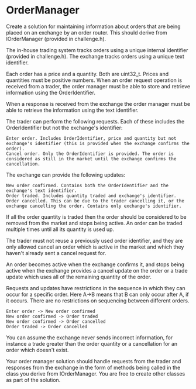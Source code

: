 # OrderManager
Create a solution for maintaining information about orders that are being placed on an exchange by an order router. This should derive from IOrderManager (provided in challenge.h).

The in-house trading system tracks orders using a unique internal identifier (provided in challenge.h). The exchange tracks orders using a unique text identifier.

Each order has a price and a quantity. Both are uint32_t. Prices and quantities must be positive numbers.
When an order request operation is received from a trader, the order manager must be able to store and retrieve information using the
OrderIdentifier.

When a response is received from the exchange the order manager must be able to retrieve the information using the text identifier.

The trader can perform the following requests. Each of these includes the OrderIdentifier but not the exchange's identifier:

    Enter order. Includes OrderIdentifier, price and quantity but not exchange's identifier (this is provided when the exchange confirms the order).
    Cancel order. Only the OrderIdentifier is provided. The order is considered as still in the market until the exchange confirms the cancellation.

The exchange can provide the following updates:

    New order confirmed. Contains both the OrderIdentifier and the exchange's text identifier.
    Order traded. Includes quantity traded and exchange's identifier.
    Order cancelled. This can be due to the trader cancelling it, or the exchange cancelling the order. Contains only exchange's identifier.

If all the order quantity is traded then the order should be considered to be removed from the market and stops being active. An order can be traded multiple times until all its quantity is used up.

The trader must not reuse a previously used order identifier, and they are only allowed cancel an order which is active in the market and which they haven't already sent a cancel request for.

An order becomes active when the exchange confirms it, and stops being active when the exchange provides a cancel update on the order or a trade update which uses all of the remaining quantity of the order.

Requests and updates have restrictions in the sequence in which they can occur for a specific order. Here A->B means that B can only occur after A, if it occurs. There are no restrictions on sequencing between different orders.

    Enter order -> New order confirmed
    New order confirmed -> Order traded
    New order confirmed -> Order cancelled
    Order traded -> Order cancelled

You can assume the exchange never sends incorrect information, for instance a trade greater than the order quantity or a cancellation for an order which doesn't exist.

Your order manager solution should handle requests from the trader and responses from the exchange in the form of methods being called in the class you derive from IOrderManager. You are free to create other classes as part of the solution.
